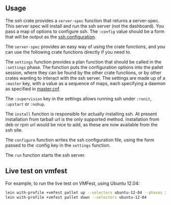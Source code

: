 ## Usage

The ssh crate provides a `server-spec` function that returns a
server-spec. This server spec will install and run the ssh server (not the
dashboard).  You pass a map of options to configure ssh.  The `:config`
value should be a form that will be output as the
[ssh configuration](http://ssh.io/howto.html).

The `server-spec` provides an easy way of using the crate functions, and you can
use the following crate functions directly if you need to.

The `settings` function provides a plan function that should be called in the
`:settings` phase.  The function puts the configuration options into the pallet
session, where they can be found by the other crate functions, or by other
crates wanting to interact with the ssh server.  The settings are made up of
a `:master` key, with a value as a sequence of maps, each specifying a daemon
as specified in [master.cnf](http://www.ssh.org/master.5.html).

The `:supervision` key in the settings allows running ssh under `:runit`,
`:upstart` or `:nohup`.

The `install` function is responsible for actually installing ssh.  At
present installation from tarball url is the only supported method.
Installation from deb or rpm url would be nice to add, as these are now
available from the ssh site.

The `configure` function writes the ssh configuration file, using the form
passed to the :config key in the `settings` function.

The `run` function starts the ssh server.


## Live test on vmfest

For example, to run the live test on VMFest, using Ubuntu 12.04:

```sh
lein with-profile +vmfest pallet up --selectors ubuntu-12-04 --phases install,configure,test
lein with-profile +vmfest pallet down --selectors ubuntu-12-04
```
